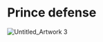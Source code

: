 # Prince defense


![Untitled_Artwork 3](https://user-images.githubusercontent.com/297508/193696568-0a593c38-8871-4fc4-9f56-624f3c527396.jpg)

